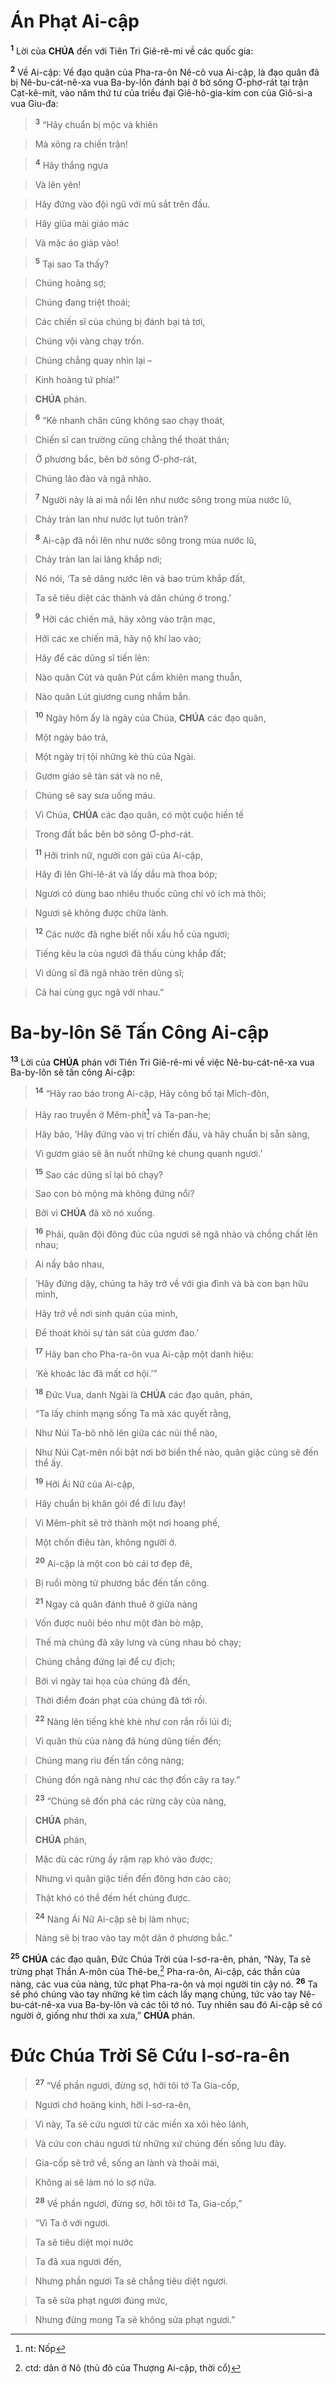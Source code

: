 # Án Phạt Ai-cập
<sup><b>1</b></sup> Lời của **CHÚA** đến với Tiên Tri Giê-rê-mi về các quốc gia:

<sup><b>2</b></sup> Về Ai-cập: Về đạo quân của Pha-ra-ôn Nê-cô vua Ai-cập, là đạo quân đã bị Nê-bu-cát-nê-xa vua Ba-by-lôn đánh bại ở bờ sông Ơ-phơ-rát tại trận Cạt-kê-mít, vào năm thứ tư của triều đại Giê-hô-gia-kim con của Giô-si-a vua Giu-đa:


> <sup><b>3</b></sup> “Hãy chuẩn bị mộc và khiên
>


> Mà xông ra chiến trận!
>


> <sup><b>4</b></sup> Hãy thắng ngựa
>


> Và lên yên!
>


> Hãy đứng vào đội ngũ với mũ sắt trên đầu.
>


> Hãy giũa mài giáo mác
>


> Và mặc áo giáp vào!
>


> <sup><b>5</b></sup> Tại sao Ta thấy?
>


> Chúng hoảng sợ;
>


> Chúng đang triệt thoái;
>


> Các chiến sĩ của chúng bị đánh bại tả tơi,
>


> Chúng vội vàng chạy trốn.
>


> Chúng chẳng quay nhìn lại –
>


> Kinh hoàng tứ phía!”
>


> **CHÚA** phán.
>


> <sup><b>6</b></sup> “Kẻ nhanh chân cũng không sao chạy thoát,
>


> Chiến sĩ can trường cũng chẳng thể thoát thân;
>


> Ở phương bắc, bên bờ sông Ơ-phơ-rát,
>


> Chúng lảo đảo và ngã nhào.
>


> <sup><b>7</b></sup> Người này là ai mà nổi lên như nước sông trong mùa nước lũ,
>


> Chảy tràn lan như nước lụt tuôn tràn?
>


> <sup><b>8</b></sup> Ai-cập đã nổi lên như nước sông trong mùa nước lũ,
>


> Chảy tràn lan lai láng khắp nơi;
>


> Nó nói, ‘Ta sẽ dâng nước lên và bao trùm khắp đất,
>


> Ta sẽ tiêu diệt các thành và dân chúng ở trong.’
>


> <sup><b>9</b></sup> Hỡi các chiến mã, hãy xông vào trận mạc,
>


> Hỡi các xe chiến mã, hãy nộ khí lao vào;
>


> Hãy để các dũng sĩ tiến lên:
>


> Nào quân Cút và quân Pút cầm khiên mang thuẫn,
>


> Nào quân Lút giương cung nhắm bắn.
>


> <sup><b>10</b></sup> Ngày hôm ấy là ngày của Chúa, **CHÚA** các đạo quân,
>


> Một ngày báo trả,
>


> Một ngày trị tội những kẻ thù của Ngài.
>


> Gươm giáo sẽ tàn sát và no nê,
>


> Chúng sẽ say sưa uống máu.
>


> Vì Chúa, **CHÚA** các đạo quân, có một cuộc hiến tế
>


> Trong đất bắc bên bờ sông Ơ-phơ-rát.
>


> <sup><b>11</b></sup> Hỡi trinh nữ, người con gái của Ai-cập,
>


> Hãy đi lên Ghi-lê-át và lấy dầu mà thoa bóp;
>


> Ngươi có dùng bao nhiêu thuốc cũng chỉ vô ích mà thôi;
>


> Ngươi sẽ không được chữa lành.
>


> <sup><b>12</b></sup> Các nước đã nghe biết nỗi xấu hổ của ngươi;
>


> Tiếng kêu la của ngươi đã thấu cùng khắp đất;
>


> Vì dũng sĩ đã ngã nhào trên dũng sĩ;
>


> Cả hai cùng gục ngã với nhau.”
>


# Ba-by-lôn Sẽ Tấn Công Ai-cập
<sup><b>13</b></sup> Lời của **CHÚA** phán với Tiên Tri Giê-rê-mi về việc Nê-bu-cát-nê-xa vua Ba-by-lôn sẽ tấn công Ai-cập:


> <sup><b>14</b></sup> “Hãy rao báo trong Ai-cập, Hãy công bố tại Mích-đôn,
>


> Hãy rao truyền ở Mêm-phít[^1] và Ta-pan-he;
>


> Hãy bảo, ‘Hãy đứng vào vị trí chiến đấu, và hãy chuẩn bị sẵn sàng,
>


> Vì gươm giáo sẽ ăn nuốt những kẻ chung quanh ngươi.’
>


> <sup><b>15</b></sup> Sao các dũng sĩ lại bỏ chạy?
>


> Sao con bò mộng mà không đứng nổi?
>


> Bởi vì **CHÚA** đã xô nó xuống.
>


> <sup><b>16</b></sup> Phải, quân đội đông đúc của ngươi sẽ ngã nhào và chồng chất lên nhau;
>


> Ai nấy bảo nhau,
>


> ‘Hãy đứng dậy, chúng ta hãy trở về với gia đình và bà con bạn hữu mình,
>


> Hãy trở về nơi sinh quán của mình,
>


> Để thoát khỏi sự tàn sát của gươm đao.’
>


> <sup><b>17</b></sup> Hãy ban cho Pha-ra-ôn vua Ai-cập một danh hiệu:
>


> ‘Kẻ khoác lác đã mất cơ hội.’”
>


> <sup><b>18</b></sup> Đức Vua, danh Ngài là **CHÚA** các đạo quân, phán,
>


> “Ta lấy chính mạng sống Ta mà xác quyết rằng,
>


> Như Núi Ta-bô nhô lên giữa các núi thể nào,
>


> Như Núi Cạt-mên nổi bật nơi bờ biển thể nào, quân giặc cũng sẽ đến thể ấy.
>


> <sup><b>19</b></sup> Hỡi Ái Nữ của Ai-cập,
>


> Hãy chuẩn bị khăn gói để đi lưu đày!
>


> Vì Mêm-phít sẽ trở thành một nơi hoang phế,
>


> Một chốn điêu tàn, không người ở.
>


> <sup><b>20</b></sup> Ai-cập là một con bò cái tơ đẹp đẽ,
>


> Bị ruồi mòng từ phương bắc đến tấn công.
>


> <sup><b>21</b></sup> Ngay cả quân đánh thuê ở giữa nàng
>


> Vốn được nuôi béo như một đàn bò mập,
>


> Thế mà chúng đã xây lưng và cùng nhau bỏ chạy;
>


> Chúng chẳng đứng lại để cự địch;
>


> Bởi vì ngày tai họa của chúng đã đến,
>


> Thời điểm đoán phạt của chúng đã tới rồi.
>


> <sup><b>22</b></sup> Nàng lên tiếng khè khè như con rắn rồi lủi đi;
>


> Vì quân thù của nàng đã hùng dũng tiến đến;
>


> Chúng mang rìu đến tấn công nàng;
>


> Chúng đốn ngã nàng như các thợ đốn cây ra tay.”
>


> <sup><b>23</b></sup> “Chúng sẽ đốn phá các rừng cây của nàng,
>


> **CHÚA** phán,
> 
> **CHÚA** phán,
>


> Mặc dù các rừng ấy rậm rạp khó vào được;
>


> Nhưng vì quân giặc tiến đến đông hơn cào cào;
>


> Thật khó có thể đếm hết chúng được.
>


> <sup><b>24</b></sup> Nàng Ái Nữ Ai-cập sẽ bị làm nhục;
>


> Nàng sẽ bị trao vào tay một dân ở phương bắc.”
>

<sup><b>25</b></sup> **CHÚA** các đạo quân, Đức Chúa Trời của I-sơ-ra-ên, phán, “Này, Ta sẽ trừng phạt Thần A-môn của Thê-be,[^2] Pha-ra-ôn, Ai-cập, các thần của nàng, các vua của nàng, tức phạt Pha-ra-ôn và mọi người tin cậy nó. <sup><b>26</b></sup> Ta sẽ phó chúng vào tay những kẻ tìm cách lấy mạng chúng, tức vào tay Nê-bu-cát-nê-xa vua Ba-by-lôn và các tôi tớ nó. Tuy nhiên sau đó Ai-cập sẽ có người ở, giống như thời xa xưa,” **CHÚA** phán.


# Đức Chúa Trời Sẽ Cứu I-sơ-ra-ên

> <sup><b>27</b></sup> “Về phần ngươi, đừng sợ, hỡi tôi tớ Ta Gia-cốp,
>


> Ngươi chớ hoảng kinh, hỡi I-sơ-ra-ên,
>


> Vì này, Ta sẽ cứu ngươi từ các miền xa xôi hẻo lánh,
>


> Và cứu con cháu ngươi từ những xứ chúng đến sống lưu đày.
>


> Gia-cốp sẽ trở về, sống an lành và thoải mái,
>


> Không ai sẽ làm nó lo sợ nữa.
>


> <sup><b>28</b></sup> Về phần ngươi, đừng sợ, hỡi tôi tớ Ta, Gia-cốp,”
>


> “Vì Ta ở với ngươi.
>


> Ta sẽ tiêu diệt mọi nước
>


> Ta đã xua ngươi đến,
>


> Nhưng phần ngươi Ta sẽ chẳng tiêu diệt ngươi.
>


> Ta sẽ sửa phạt ngươi đúng mức,
>


> Nhưng đừng mong Ta sẽ không sửa phạt ngươi.”
>

[^1]: nt: Nốp
[^2]: ctd: dân ở Nô (thủ đô của Thượng Ai-cập, thời cổ)